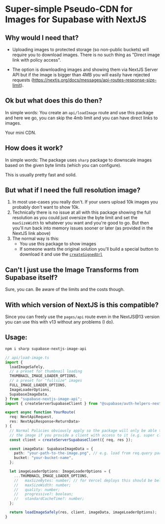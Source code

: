 # Super-simple Pseudo-CDN for Images for Supabase with NextJS

## Why would I need that?

- Uploading images to protected storage (so non-public buckets) will require you to download images.
  There is no such thing as "Direct image link with policy access".

- The option is downloading images and showing them via NextJS Server API but if the image is bigger than 4MB you will easily have rejected requests (https://nextjs.org/docs/messages/api-routes-response-size-limit).

## Ok but what does this do then?

In simple words: You create an `api/loadImage` route and use this package and here we go, you can skip the 4mb limit and you can have direct links to images.

Your mini CDN.

## How does it work?

In simple words: The package uses `sharp` package to downscale images based on the given byte limits (which you can configure).

This is usually pretty fast and solid.

## But what if I need the full resolution image?

1. In most use-cases you really don't. If your users upload 10k images you probably don't want to show 10k.
2. Technically there is no issue at all with this package showing the full resolution as you could just oversize the byte limit and set the `maxSizeWidth` to whatever you want and you're good to go. But then you'll run back into memory issues sooner or later (as provided in the NextJS link above)
3. The normal way is this:
   - You use this package to show images
   - If someone wants the original solution you'll build a special button to download it and use the [`createSignedUrl`](https://supabase.com/docs/reference/javascript/storge-from-createsignedurls)

## Can't I just use the Image Transforms from Supabase itself?

Sure, you can. Be aware of the limits and the costs though.

## With which version of NextJS is this compatible?

Since you can freely use the `pages/api` route even in the NextJS@13 version
you can use this with v13 without any problems (I do).

## Usage:

```bash
npm i sharp supabase-nextjs-image-api
```

```typescript
// api/load-image.ts
import {
  loadImageSafely,
  // a preset for thumbnail loading
  THUMBNAIL_IMAGE_LOADER_OPTIONS,
  // a preset for "fullsize" images
  FULL_IMAGE_LOADER_OPTIONS,
  ImageLoaderOptions,
  SupabaseImageData,
} from "supabase-nextjs-image-api";
import { createServerSupabaseClient } from "@supabase/auth-helpers-nextjs";

export async function YourRoute(
  req: NextApiRequest,
  res: NextApiResponse<ReturnData>
) {
  // Normal Policies obviously apply so the package will only be able to grab
  // the image if you provide a client with access to it (e.g. super client)
  const client = createServerSupabaseClient({ req, res });

  const imageData: SupabaseImageData = {
    path: "your-path-to-the-image.png", // e.g. load from req.query parameter
    bucket: "your-bucket-name",
  };

  let imageLoaderOptions: ImageLoaderOptions = {
    ...THUMBNAIL_IMAGE_LOADER_OPTIONS,
    //   maxSizeBytes: number; // for Vercel deploys this should be below 4mb
    //   maxSizeWidth: number;
    //   quality: number;
    //   progressive?: boolean;
    //   standardCacheTime?: number;
  };

  return loadImageSafely(res, client, imageData, imageLoaderOptions);
}
```
